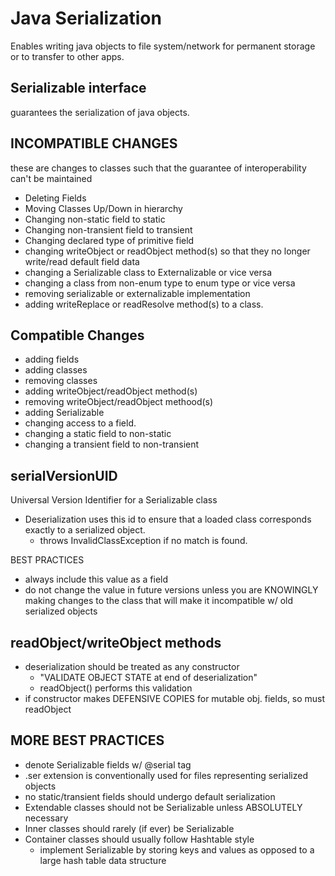 # Java Serialization
Enables writing java objects to file system/network for permanent storage or to transfer to other apps.

## Serializable interface
guarantees the serialization of java objects. 

## INCOMPATIBLE CHANGES
these are changes to classes such that the guarantee of interoperability can't be maintained

- Deleting Fields
- Moving Classes Up/Down in hierarchy
- Changing non-static field to static
- Changing non-transient field to transient
- Changing declared type of primitive field
- changing writeObject or readObject method(s) so that they no longer write/read default field data
- changing a Serializable class to Externalizable or vice versa
- changing a class from non-enum type to enum type or vice versa
- removing serializable or externalizable implementation
- adding writeReplace or readResolve method(s) to a class.

## Compatible Changes
- adding fields
- adding classes
- removing classes
- adding writeObject/readObject method(s)
- removing writeObject/readObject methood(s)
- adding Serializable
- changing access to a field.
- changing a static field to non-static
- changing a transient field to non-transient

## serialVersionUID
Universal Version Identifier for a Serializable class
- Deserialization uses this id to ensure that a loaded class corresponds exactly to a serialized
object. 
    - throws InvalidClassException if no match is found.

BEST PRACTICES
- always include this value as a field
- do not change the value in future versions unless you are KNOWINGLY making changes to the class that
will make it incompatible w/ old serialized objects

## readObject/writeObject methods
- deserialization should be treated as any constructor
    - "VALIDATE OBJECT STATE at end of deserialization"
    - readObject() performs this validation
- if constructor makes DEFENSIVE COPIES for mutable obj. fields, so must readObject

## MORE BEST PRACTICES
- denote Serializable fields w/ @serial tag
- .ser extension is conventionally used for files representing serialized objects
- no static/transient fields should undergo default serialization
- Extendable classes should not be Serializable unless ABSOLUTELY necessary
- Inner classes should rarely (if ever) be Serializable
- Container classes should usually follow Hashtable style
    - implement Serializable by storing keys and values as opposed to a large hash table data structure